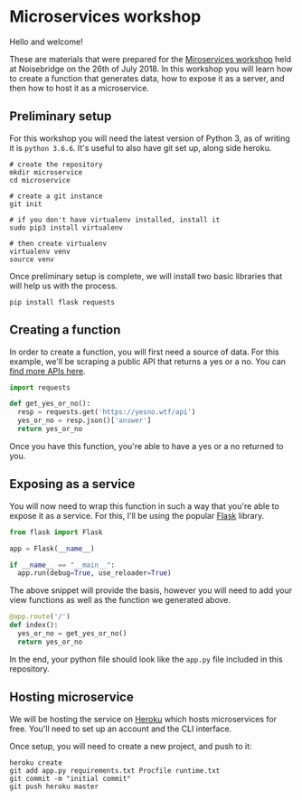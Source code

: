 # Microservices workshop

Hello and welcome!

These are materials that were prepared for the [Miroservices workshop](https://www.meetup.com/noisebridge/events/rdmjcpyxkbvb/) held at Noisebridge on the 26th of July 2018. In this workshop you will learn how to create a function that generates data, how to expose it as a server, and then how to host it as a microservice.

## Preliminary setup
For this workshop you will need the latest version of Python 3, as of writing it is `python 3.6.6`. It's useful to also have git set up, along side heroku.
```
# create the repository
mkdir microservice
cd microservice

# create a git instance
git init

# if you don't have virtualenv installed, install it
sudo pip3 install virtualenv

# then create virtualenv
virtualenv venv
source venv
```

Once preliminary setup is complete, we will install two basic libraries that will help us with the process.
```
pip install flask requests
```

## Creating a function
In order to create a function, you will first need a source of data. For this example, we'll be scraping a public API that returns a yes or a no. You can [find more APIs here](https://github.com/toddmotto/public-apis).
```python
import requests

def get_yes_or_no():
  resp = requests.get('https://yesno.wtf/api')
  yes_or_no = resp.json()['answer']
  return yes_or_no
```
Once you have this function, you're able to have a yes or a no returned to you.

## Exposing as a service
You will now need to wrap this function in such a way that you're able to expose it as a service. For this, I'll be using the popular [Flask](http://flask.pocoo.org/) library.
```python
from flask import Flask

app = Flask(__name__)

if __name__ == "__main__":
  app.run(debug=True, use_reloader=True)
```

The above snippet will provide the basis, however you will need to add your view functions as well as the function we generated above.

```python
@app.route('/')
def index():
  yes_or_no = get_yes_or_no()
  return yes_or_no
```

In the end, your python file should look like the `app.py` file included in this repository.

## Hosting microservice
We will be hosting the service on [Heroku](https://devcenter.heroku.com/articles/getting-started-with-python#set-up) which hosts microservices for free. You'll need to set up an account and the CLI interface.

Once setup, you will need to create a new project, and push to it:
```
heroku create
git add app.py requirements.txt Procfile runtime.txt
git commit -m "initial commit"
git push heroku master
```
